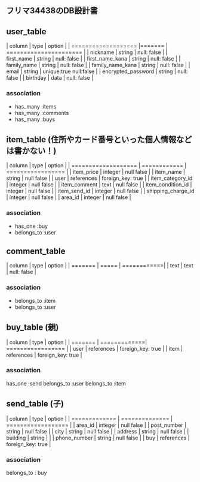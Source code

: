 
## フリマ34438のDB設計書


## user_table

| column              | type   | option                 |
| =================== |======= | ====================== |
| nickname            | string | null: false            |
| first_name          | string | null: false            |
| first_name_kana     | string | null: false            |
| family_name         | string | null: false            |
| family_name_kana    | string | null: false            |
| email               | string | unique:true null:false |
| encrypted_password  | string | null: false            |
| birthday            | data   | null: false            |

### association
* has_many :items
* has_many :comments
* has_many :buys

## item_table (住所やカード番号といった個人情報などは書かない！)

| column              | type         | option            |
| =================== | ============ | ================= |
| item_price          | integer      | null false        |
| item_name           | string       | null false        |
| user                | references   | foreign_key: true |
| item_category_id    | integer      | null false        |
| item_comment        | text         | null false        |
| item_condition_id   | integer      | null false        |
| item_send_id        | integer      | null false        |
| shipping_charge_id | integer      | null false        |
| area_id             | integer      | null false        |

### association
* has_one :buy
* belongs_to :user


## comment_table

| column   | type   | option      |
| =======  | =====  | ============|
| text     | text   | null: false |

### association
* belongs_to :item
* belongs_to :user

## buy_table (親)

| column  | type         | option            |
| ======= | =============| ================= |
| user    | references   | foreign_key: true |
| item    | references   | foreign_key: true |

### association
has_one :send
belongs_to :user
belongs_to :item

## send_table (子)

| column        | type           | option             |
| ============= | ============== | ================== |
| area_id       | integer        | null false         |
| post_number   | string         | null false         |
| city          | string         | null false         |
| address       | string         | null false         |
| building      | string         |                    |
| phone_number  | string         | null false         |
| buy           | references     | foreign_key: true  |

### association
belongs_to : buy
